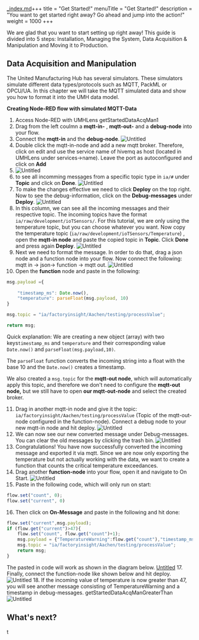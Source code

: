 [_index.md](_index.md)+++
title = "Get Started!"
menuTitle = "Get Started!"
description = "You want to get started right away? Go ahead and jump into the action!"
weight = 1000
+++

We are glad that you want to start setting up right away! This guide is divided into 5 steps: Installation, Managing the System,
Data Acquisition & Manipulation and Moving it to Production.


## Data Acquisition and Manipulation

The United Manufacturing Hub has several simulators. These simulators simulate different data types/protocols such as MQTT, PackML or OPCU/UA. In this chapter we will take the MQTT simulated data and show you how to format it into the UMH data model.

**Creating Node-RED flow with simulated MQTT-Data**

1. Access Node-RED with UMHLens getStartedDataAcqMan1
2. Drag from the left coulmn a **mqtt-in-** , **mqtt-out-** and a **debug-node** into your flow.
3. Connect the **mqtt-in** and the **debug-node**.
   ![Untitled](/images/getStartedDataAcqMan1)
4. Double click the mqtt-in-node and add a new mqtt broker. Therefore, click on edit and use the service name of hivemq as host (located in UMHLens under services→name). Leave the port as autoconfigured and click on **Add**
5. ![Untitled](/images/getStartedDataAcqManServicename)
6. to see all incomming messages from a specific topic type in `ia/#` under **Topic** and click on **Done**. 
   ![Untitled](/images/getStartedDataAcqManiaRaw)
7. To make the changes effective we need to click **Deploy** on the top right. Now to see the debug-information, click on the **Debug-messages** under **Deploy**. 
   ![Untitled](/images/getStartedDataAcqManDebugDeploy)
8. In this column, we can see all the incoming messages and their respective topic. The incoming topics have the format `ia/raw/development/ioTSensors/`. For this tutorial, we are only using the temperature topic, but you can choose whatever you want. Now copy the temperature topic (`ia/raw/development/ioTSensors/Temperature`) , open the **mqtt-in node** and paste the copied topic in **Topic**. Click **Done** and press again **Deploy**.
   ![Untitled](/images/getStartedDataAcqManNewTopic)
9. Next we need to format the message. In order to do that, drag a json node and a function node into your flow. Now connect the following: mqtt in → json→ function → mqtt out.
   ![Untitled](/images/getStartedDataAcqManNewNodes)
10. Open the **function** node and paste in the following:

```jsx
msg.payload ={
    
    "timestamp_ms": Date.now(), 
    "temperature": parseFloat(msg.payload, 10)
}

msg.topic = "ia/factoryinsight/Aachen/testing/processValue";

return msg;
```

Quick explanation: We are creating a new object (array) with two keys`timestamp_ms` and `temperature` and their corresponding value `Date.now()` and `parseFloat(msg.payload,10)`.

The `parseFloat` function converts the incoming string into a float with the base 10 and the `Date.now()` creates a timestamp.

We also created a `msg.topic` for the **mqtt-out node**, which will automatically apply this topic, and therefore we don't need to configure the **mqtt-out node,** but we still have to open **our mqtt-out-node** and select the created broker.

11. Drag in another mqtt-in node and give it the topic: `ia/factoryinsight/Aachen/testing/processValue` (Topic of the mqtt-out-node configured in the function-node). Connect a debug node to your new mqtt-in node and hit deploy. 
    ![Untitled](/images/getStartedDataAcqManNewDebug)
12. We can now see our new converted message under Debug-messages. You can clear the old messages by clicking the trash bin.
    ![Untitled](/images/getStartedDataAcqManDebugWindow)
13. Congratulations! You have now successfully converted the incoming message and exported it via mqtt. Since we are now only exporting the temperature but not actually working with the data, we want to create a function that counts the critical temperature exceedances.
14. Drag another **function-node** into your flow, open it and navigate to On Start.
    ![Untitled](/images/getStartedDataAcqManOnStart)
15. Paste in the following code, which will only run on start:

```jsx
flow.set("count", 0);
flow.set("current", 0)
```

16. Then click on **On-Message** and paste in the following and hit done:

```jsx
flow.set("current",msg.payload);
if (flow.get("current")>47){
    flow.set("count", flow.get("count")+1);
    msg.payload = {"TemperatureWarning":flow.get("count"),"timestamp_ms":Date.now()}
    msg.topic = "ia/factoryinsight/Aachen/testing/processValue";
    return msg;
}
```

The pasted in code will work as shown in the diagram below.
    [Untitled](/images/getStartedDataAcqManTemperatureWarning)
17. Finally, connect the function-node like shown below and hit deploy.
    ![Untitled](/images/getStartedDataAcqManNewFunction)
18. If the incoming value of temperature is now greater than 47, you will see another message consisting of TemperatureWarning and a timestamp in debug-messages. getStartedDataAcqManGreaterThan
    ![Untitled](/images/getStartedDataAcqManGreaterThan)


## What's next?
t